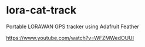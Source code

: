# lora-cat-track

Portable LORAWAN GPS tracker using Adafruit Feather

https://www.youtube.com/watch?v=WFZMWedOUUI
